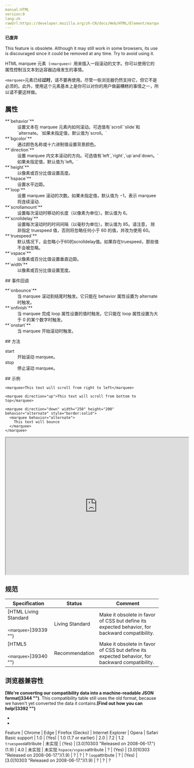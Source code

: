 ```yaml
---
manual:HTML
version:0
lang:zh
rawUrl:https://developer.mozilla.org/zh-CN/docs/Web/HTML/Element/marquee
---
```






**已废弃**<br></br>This feature is obsolete. Although it may still work in some browsers, its use is discouraged since it could be removed at any time. Try to avoid using it.





HTML marquee 元素（`<marquee>）`用来插入一段滚动的文字。你可以使用它的属性控制当文本到达容器边缘发生的事情。



`<marquee>`元素已经**过时**，请不要再使用。尽管一些浏览器仍然支持它，但它不是必须的。此外，使用这个元素基本上是你可以对你的用户做最糟糕的事情之一，所以请不要这样做。



## 属性<a name="属性"></a>
<dl><dt id=''>**`behavior`**</dt><dd>设置文本在 marquee 元素内如何滚动。可选值有`scroll``slide`和`alternate。`如果未指定值，默认值为`scroll。`</dd><dt id=''>**`bgcolor`**</dt><dd>通过颜色名称或十六进制值设置背景颜色。</dd><dt id=''>**`direction`**</dt><dd>设置 marquee 内文本滚动的方向。可选值有`left`,`right`,`up`and`down。`如果未指定值，默认值为`left。`</dd><dt id=''>**`height`**</dt><dd>以像素或百分比值设置高度。</dd><dt id=''>**`hspace`**</dt><dd>设置水平边距。</dd><dt id=''>**`loop`**</dt><dd>设置 marquee 滚动的次数。如果未指定值，默认值为 −1，表示 marquee 将连续滚动.</dd><dt id=''>**`scrollamount`**</dt><dd>设置每次滚动时移动的长度（以像素为单位）。默认值为 6。</dd><dt id=''>**`scrolldelay`**</dt><dd>设置每次滚动时的时间间隔（以毫秒为单位）。默认值为 85。请注意， 除非指定 truespeed 值，否则将忽略任何小于 60 的值，并改为使用 60。</dd><dt id=''>**`truespeed`**</dt><dd>默认情况下，会忽略小于60的scrolldelay值。如果存在truespeed，那些值不会被忽略。</dd><dt id=''>**`vspace`**</dt><dd>以像素或百分比值设置垂直边距。</dd><dt id=''>**`width`**</dt><dd>以像素或百分比值设置宽度。</dd></dl>
## 事件回调<a name="Event_handlers"></a>
<dl><dt id=''>**`onbounce`**</dt><dd>当 marquee 滚动到结尾时触发。它只能在 behavior 属性设置为 alternate 时触发。</dd><dt id=''>**`onfinish`**</dt><dd>当 marquee 完成 loop 属性设置的值时触发。它只能在 loop 属性设置为大于 0 的某个数字时触发。</dd><dt id=''>**`onstart`**</dt><dd>当 marquee 开始滚动时触发。</dd></dl>
## 方法<a name="Methods"></a>
<dl><dt id=''>start</dt><dd>开始滚动 marquee。</dd><dt id=''>stop</dt><dd>停止滚动 marquee。</dd></dl>
## 示例<a name="示例"></a>

```
<marquee>This text will scroll from right to left</marquee>

<marquee direction="up">This text will scroll from bottom to top</marquee>

<marquee direction="down" width="250" height="200" behavior="alternate" style="border:solid">
  <marquee behavior="alternate">
    This text will bounce
  </marquee>
</marquee>
```


<iframe src='https://mdn.mozillademos.org/zh-CN/docs/Web/HTML/Element/marquee$samples/Examples?revision=1286811' width='600' height='450'></iframe>


## 规范<a name="规范"></a>

Specification | Status | Comment 
 ---  |  ---  |  ---  | 
[HTML Living Standard<br></br><small>&lt;marquee&gt;</small>]39339 "") | Living Standard | Make it obsolete in favor of CSS but define its expected behavior, for backward compatibility. 
[HTML5<br></br><small>&lt;marquee&gt;</small>]39340 "") | Recommendation | Make it obsolete in favor of CSS but define its expected behavior, for backward compatibility. 


## 浏览器兼容性<a name="浏览器兼容性"></a>


**[We&#39;re converting our compatibility data into a machine-readable JSON format]3344 "")**. This compatibility table still uses the old format, because we haven&#39;t yet converted the data it contains.**[Find out how you can help!]3392 "")**


* 
* 

Feature | Chrome | Edge | Firefox (Gecko) | Internet Explorer | Opera | Safari 
Basic support | 1.0 | (Yes) | 1.0 (1.7 or earlier) | 2.0 | 7.2 | 1.2 
`truespeed`attribute | 未实现 | (Yes) | [3.0]10303 "Released on 2008-06-17.")(1.9) | 4.0 | 未实现 | 未实现 
`hspace/vspace`attribute | ? | (Yes) | [3.0]10303 "Released on 2008-06-17.")(1.9) | ? | ? | ? 
`loop`attribute | ? | (Yes) | [3.0]10303 "Released on 2008-06-17.")(1.9) | ? | ? | ? 






